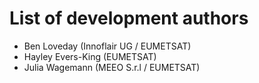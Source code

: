 # List of development authors
* Ben Loveday (Innoflair UG / EUMETSAT)
* Hayley Evers-King (EUMETSAT)
* Julia Wagemann (MEEO S.r.l / EUMETSAT)
